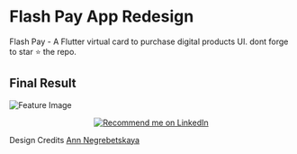 # Flash Pay App Redesign 

Flash Pay - A Flutter virtual card to purchase digital products UI. dont forge to star ⭐ the repo. 
## Final Result 
![Feature Image](https://cdn.dribbble.com/users/2017098/screenshots/8309675/media/fd3b6b98f9e0b5900cccd162ef047a9e.png)

<p align="center">
   
<a href="https://www.linkedin.com/askarmus/">
    <img src="https://img.shields.io/badge/Support-Recommed%2FEndorse%20me%20on%20Linkedin-yellow?style=for-the-badge&logo=linkedin" alt="Recommend me on LinkedIn" /></a>
 </p>

 Design Credits
[Ann Negrebetskaya](https://dribbble.com/shots/8309675-Flash-Pay-App)